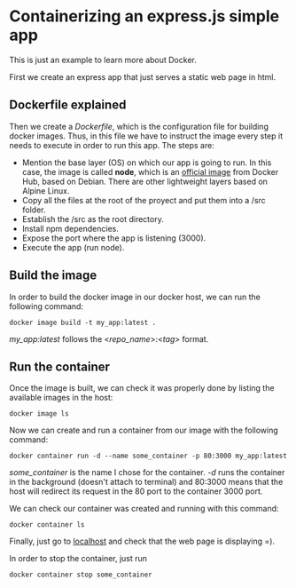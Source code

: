 # Containerizing an express.js simple app

This is just an example to learn more about Docker. 

First we create an express app that just serves a static web page in html.

## Dockerfile explained

Then we create a _Dockerfile_, which is the configuration file for building docker images. Thus, in this file we have to instruct the image every step it needs to execute in order to run this app. The steps are:

- Mention the base layer (OS) on which our app is going to run. In this case, the image is called __node__, which is an [official image](https://hub.docker.com/_/node/) from Docker Hub, based on Debian. There are other lightweight layers based on Alpine Linux.
- Copy all the files at the root of the proyect and put them into a /src folder.
- Establish the /src as the root directory.
- Install npm dependencies.
- Expose the port where the app is listening (3000).
- Execute the app (run node). 

## Build the image

In order to build the docker image in our docker host, we can run the following command:

```
docker image build -t my_app:latest .
```

_my_app:latest_ follows the <_repo_name_>:<_tag_> format.

## Run the container

Once the image is built, we can check it was properly done by listing the available images in the host:

```
docker image ls
```

Now we can create and run a container from our image with the following command:

```
docker container run -d --name some_container -p 80:3000 my_app:latest
```

_some\_container_ is the name I chose for the container. _-d_ runs the container in the background (doesn't attach to terminal) and 80:3000 means that the host will redirect its request in the 80 port to the container 3000 port.

We can check our container was created and running with this command:

```
docker container ls
```

Finally, just go to [localhost](http://127.0.0.1) and check that the web page is displaying =).

In order to stop the container, just run 

```
docker container stop some_container
```
